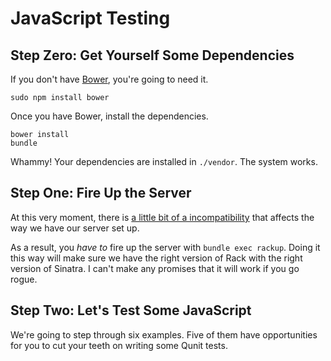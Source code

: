 # JavaScript Testing

## Step Zero: Get Yourself Some Dependencies

If you don't have [Bower](http://bower.io), you're going to need it.

```shell
sudo npm install bower
```

Once you have Bower, install the dependencies.

```shell
bower install
bundle
```

Whammy! Your dependencies are installed in `./vendor`. The system works.

## Step One: Fire Up the Server

At this very moment, there is [a little bit of a incompatibility](https://github.com/sinatra/sinatra/pull/907) that affects the way we have our server set up.

As a result, you *have to* fire up the server with `bundle exec rackup`. Doing it this way will make sure we have the right version of Rack with the right version of Sinatra. I can't make any promises that it will work if you go rogue.

## Step Two: Let's Test Some JavaScript

We're going to step through six examples. Five of them have opportunities for you to cut your teeth on writing some Qunit tests.